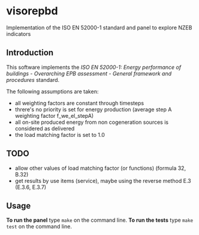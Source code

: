 visorepbd
=========

Implementation of the ISO EN 52000-1 standard and panel to explore NZEB indicators

Introduction
------------

This software implements the *ISO EN 52000-1: Energy performance of buildings - Overarching EPB assessment - General framework and procedures* standard.

The following assumptions are taken:

- all weighting factors are constant through timesteps
- threre's no priority is set for energy production (average step A weighting factor f_we_el_stepA)
- all on-site produced energy from non cogeneration sources is considered as delivered
- the load matching factor is set to 1.0

TODO
----

- allow other values of load matching factor (or functions) (formula 32, B.32)
- get results by use items (service), maybe using the reverse method E.3 (E.3.6, E.3.7)

Usage
-----

**To run the panel** type ```make``` on the command line.
**To run the tests** type ```make test``` on the command line.
